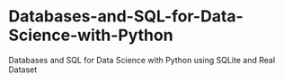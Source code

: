 # Databases-and-SQL-for-Data-Science-with-Python
Databases and SQL for Data Science with Python using SQLite and Real Dataset
